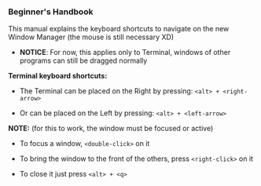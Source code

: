 ### Beginner's Handbook

This manual explains the keyboard shortcuts to navigate on the new Window Manager (the mouse is still necessary XD)
- **NOTICE**: For now, this applies only to Terminal, windows of other programs can still be dragged normally

**Terminal keyboard shortcuts:**

- The Terminal can be placed on the Right by pressing:
`<alt> + <right-arrow>`

- Or can be placed on the Left by pressing:
`<alt> + <left-arrow>`

**NOTE:** (for this to work, the window must be focused or active)

- To focus a window, `<double-click>` on it

- To bring the window to the front of the others, press `<right-click>` on it

- To close it just press `<alt> + <q>`
